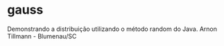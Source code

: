 # gauss
Demonstrando a distribuição utilizando o método random do Java.
Arnon Tillmann - Blumenau/SC
